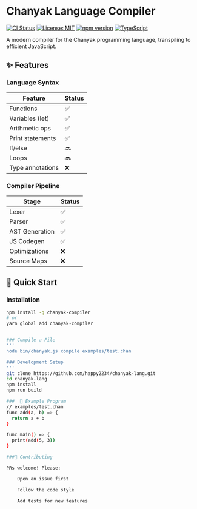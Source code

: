 # Chanyak Language Compiler

[![CI Status](https://github.com/happy2234/chanyak-lang/actions/workflows/ci.yml/badge.svg)](https://github.com/happy2234/chanyak-lang/actions)
[![License: MIT](https://img.shields.io/badge/License-MIT-blue.svg)](LICENSE)
[![npm version](https://img.shields.io/npm/v/chanyak-compiler)](https://www.npmjs.com/package/chanyak-compiler)
[![TypeScript](https://img.shields.io/badge/TypeScript-4.9+-3178C6.svg)](https://www.typescriptlang.org/)

A modern compiler for the Chanyak programming language, transpiling to efficient JavaScript.

## ✨ Features

### Language Syntax
| Feature              | Status |
|----------------------|--------|
| Functions            | ✅     |
| Variables (let)      | ✅     |
| Arithmetic ops       | ✅     |
| Print statements     | ✅     |
| If/else             | 🔜     |
| Loops               | 🔜     |
| Type annotations    | ❌     |

### Compiler Pipeline
| Stage                | Status |
|----------------------|--------|
| Lexer                | ✅     |
| Parser               | ✅     |
| AST Generation       | ✅     |
| JS Codegen           | ✅     |
| Optimizations        | ❌     |
| Source Maps          | ❌     |

## 🚀 Quick Start

### Installation
```bash
npm install -g chanyak-compiler
# or
yarn global add chanyak-compiler


### Compile a File
''' 
node bin/chanyak.js compile examples/test.chan  

### Development Setup
'''
git clone https://github.com/happy2234/chanyak-lang.git
cd chanyak-lang
npm install
npm run build

###  📝 Example Program
// examples/test.chan
func add(a, b) => {
  return a + b
}

func main() => {
  print(add(5, 3))
}

###🤝 Contributing

PRs welcome! Please:

    Open an issue first

    Follow the code style

    Add tests for new features

